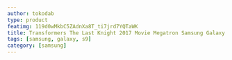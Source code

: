 ```yaml
---
author: tokodab
type: product
featimg: 119d0wMkbC5ZAdnXa8T_ti7jrd7YQTaWK
title: Transformers The Last Knight 2017 Movie Megatron Samsung Galaxy S9 Case
tags: [samsung, galaxy, s9]
category: [samsung]
---
```

